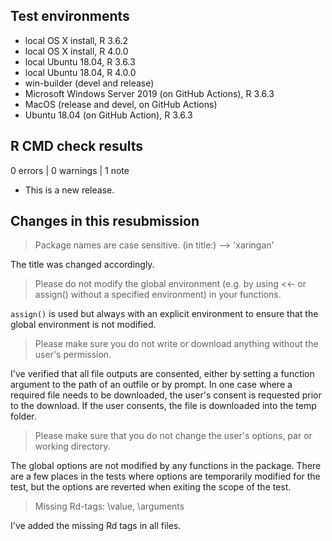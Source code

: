 ## Test environments
* local OS X install, R 3.6.2
* local OS X install, R 4.0.0
* local Ubuntu 18.04, R 3.6.3
* local Ubuntu 18.04, R 4.0.0
* win-builder (devel and release)
* Microsoft Windows Server 2019 (on GitHub Actions), R 3.6.3
* MacOS (release and devel, on GitHub Actions)
* Ubuntu 18.04 (on GitHub Action), R 3.6.3

## R CMD check results

0 errors | 0 warnings | 1 note

* This is a new release.

## Changes in this resubmission

> Package names are case sensitive. (in title:) --> 'xaringan' 

The title was changed accordingly.

> Please do not modify the global environment (e.g. by using <<- or  
> assign() without a specified environment) in your functions. 

`assign()` is used but always with an explicit environment to ensure
that the global environment is not modified.

> Please make sure you do not write or download anything without the 
> user's permission.

I've verified that all file outputs are consented, either by setting a function
argument to the path of an outfile or by prompt. In one case where a required
file needs to be downloaded, the user's consent is requested prior to the
download. If the user consents, the file is downloaded into the temp folder.

> Please make sure that you do not change the user's options, par or 
> working directory.

The global options are not modified by any functions in the package. There are
a few places in the tests where options are temporarily modified for the test,
but the options are reverted when exiting the scope of the test.

> Missing Rd-tags: \value, \arguments

I've added the missing Rd tags in all files.

